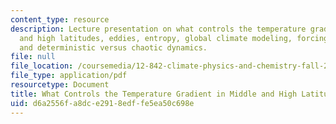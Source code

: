 ```yaml
---
content_type: resource
description: Lecture presentation on what controls the temperature gradient in middle
  and high latitudes, eddies, entropy, global climate modeling, forcing, feedbacks,
  and deterministic versus chaotic dynamics.
file: null
file_location: /coursemedia/12-842-climate-physics-and-chemistry-fall-2008/d6a2556fa8dce2918edffe5ea50c698e_part3_lec6.pdf
file_type: application/pdf
resourcetype: Document
title: What Controls the Temperature Gradient in Middle and High Latitudes?
uid: d6a2556f-a8dc-e291-8edf-fe5ea50c698e
---
```

